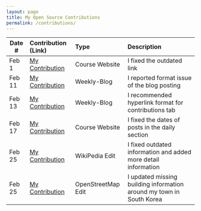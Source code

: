 ```yaml
---
layout: page
title: My Open Source Contributions
permalink: /contributions/
---
```


<!--
Type of the contribution should be "Wikipedia edit", "OpenStreet Map feature", "Documentation", "Course website", "Blog",
"Browser Add-on", etc.

The description should include a brief summary of what you did.

The link should bring us to a public page that shows your contribution.

Replace the first row with your own contribution.

-->

| Date # | Contribution (Link)                                                                                                | Type               | Description                                                          |
| ------ | :----------------------------------------------------------------------------------------------------------------- | :----------------- | :------------------------------------------------------------------- |
| Feb 1  | [My Contribution](https://github.com/joannakl/ossd/pull/39)                                                        | Course Website     | I fixed the outdated link                                            |
| Feb 11 | [My Contribution](https://github.com/ossd-s23/rufaida99-k-weekly/issues/1#issue-1581039771)                        | Weekly-Blog        | I reported format issue of the blog posting                          |
| Feb 13 | [My Contribution](https://github.com/ossd-s23/jiawei-zhang-a-weekly/issues/1#issue-1571334324)                     | Weekly-Blog        | I recommended hyperlink format for contributions tab                 |
| Feb 17 | [My Contribution](https://github.com/joannakl/ossd/pull/55#issue-1594209493)                                       | Course Website     | I fixed the dates of posts in the daily section                      |
| Feb 25 | [My Contribution](https://en.wikipedia.org/w/index.php?title=Seoul_National_University&diff=prev&oldid=1141649625) | WikiPedia Edit     | I fixed outdated information and added more detail information       |
| Feb 25 | [My Contribution](https://www.openstreetmap.org/changeset/133029116)                                               | OpenStreetMap Edit | I updated missing building information around my town in South Korea |
